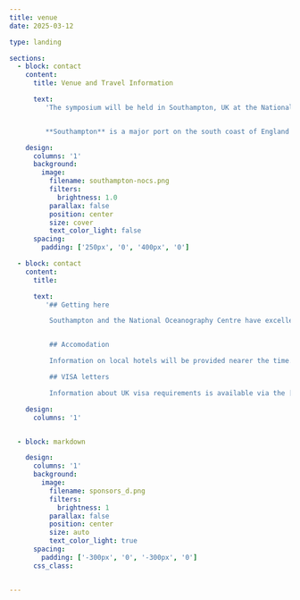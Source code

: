 ```yaml
---
title: venue
date: 2025-03-12

type: landing

sections:
  - block: contact
    content:
      title: Venue and Travel Information

      text: 
         'The symposium will be held in Southampton, UK at the National Oceanography Centre (NOC)  (Southampton University Waterfront campus), located within the port of Southampton, near the city centre with good transport links. Scroll down for more travel information


         **Southampton** is a major port on the south coast of England and has a long maritime history. It has a museum partly devoted to the story of the Titanic which sailed from Southampton on its ill-fated maiden voyage in 1912. Close by is the beautiful ‘New Forest’ which was first recorded in the Domesday Book in 1086, and was a vital source of timber for the ship building industry in bygone years. The historic cities of Winchester and Salisbury, and the world heritage site Stonehenge are within easy reach by public transport.'  

    design:
      columns: '1'
      background:
        image: 
          filename: southampton-nocs.png
          filters:
            brightness: 1.0
          parallax: false
          position: center
          size: cover
          text_color_light: false
      spacing:
        padding: ['250px', '0', '400px', '0']

  - block: contact
    content:
      title: 

      text: 
         '## Getting here

          Southampton and the National Oceanography Centre have excellent travel links, including main line train station and International Airport,  details are available by [clicking here](https://noc.ac.uk/about-us/contact-us)  


          ## Accomodation

          Information on local hotels will be provided nearer the time.

          ## VISA letters

          Information about UK visa requirements is available via the [government website](https://www.gov.uk/browse/visas-immigration). Letters will be made available to registered authors of accepted papers on request.'

    design:
      columns: '1'


  - block: markdown

    design:
      columns: '1'
      background:
        image: 
          filename: sponsors_d.png
          filters:
            brightness: 1
          parallax: false
          position: center
          size: auto
          text_color_light: true
      spacing:
        padding: ['-300px', '0', '-300px', '0']
      css_class:


---
```


